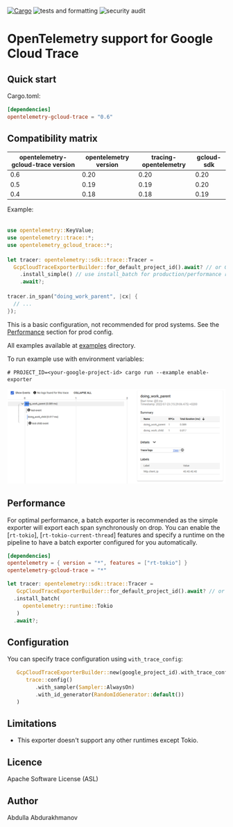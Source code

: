 [![Cargo](https://img.shields.io/crates/v/opentelemetry-gcloud-trace.svg)](https://crates.io/crates/opentelemetry-gcloud-trace)
![tests and formatting](https://github.com/abdolence/opentelemetry-gcloud-trace-rs/workflows/tests%20&amp;%20formatting/badge.svg)
![security audit](https://github.com/abdolence/opentelemetry-gcloud-trace-rs/workflows/security%20audit/badge.svg)

# OpenTelemetry support for Google Cloud Trace

## Quick start

Cargo.toml:
```toml
[dependencies]
opentelemetry-gcloud-trace = "0.6"
```

## Compatibility matrix

| opentelemetry-gcloud-trace version | opentelemetry version | tracing-opentelemetry | gcloud-sdk |
|------------------------------------|-----------------------|-----------------------|------------|
| 0.6                                | 0.20                  | 0.20                  | 0.20       |
| 0.5                                | 0.19                  | 0.19                  | 0.20       |
| 0.4                                | 0.18                  | 0.18                  | 0.19       |


Example:

```rust

use opentelemetry::KeyValue;
use opentelemetry::trace::*;
use opentelemetry_gcloud_trace::*;

let tracer: opentelemetry::sdk::trace::Tracer =
  GcpCloudTraceExporterBuilder::for_default_project_id().await? // or GcpCloudTraceExporterBuilder::new(config_env_var("PROJECT_ID")?)
    .install_simple() // use install_batch for production/performance reasons
    .await?;

tracer.in_span("doing_work_parent", |cx| {
  // ...
});

```
This is a basic configuration, not recommended for prod systems. See the [Performance](#performance) section for prod config.

All examples available at [examples](examples) directory.

To run example use with environment variables:
```
# PROJECT_ID=<your-google-project-id> cargo run --example enable-exporter
```

![Google Cloud Console Example](docs/img/gcloud-example.png)

## Performance
For optimal performance, a batch exporter is recommended as the simple exporter will export
each span synchronously on drop. You can enable the [`rt-tokio`], [`rt-tokio-current-thread`]
features and specify a runtime on the pipeline to have a batch exporter
configured for you automatically.

```toml
[dependencies]
opentelemetry = { version = "*", features = ["rt-tokio"] }
opentelemetry-gcloud-trace = "*"
```

```rust
let tracer: opentelemetry::sdk::trace::Tracer =
   GcpCloudTraceExporterBuilder::for_default_project_id().await? // or GcpCloudTraceExporterBuilder::new(config_env_var("PROJECT_ID")?)
  .install_batch(
     opentelemetry::runtime::Tokio
   )
  .await?;
```

## Configuration

You can specify trace configuration using `with_trace_config`:

```rust
   GcpCloudTraceExporterBuilder::new(google_project_id).with_trace_config(
      trace::config()
         .with_sampler(Sampler::AlwaysOn)
         .with_id_generator(RandomIdGenerator::default())
   )
```

## Limitations
- This exporter doesn't support any other runtimes except Tokio.

## Licence
Apache Software License (ASL)

## Author
Abdulla Abdurakhmanov
